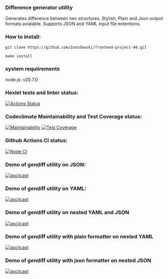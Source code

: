 ### Difference generator utility
Generates difference between two structures. 
Stylish, Plain and Json output formats avialable.
Supports JSON and YAML input file extentions.

### How to install:

`git clone https://github.com/Zvezdowski/frontend-project-46.git`

`make install`

### system requiirements
node.js: v20.7.0

### Hexlet tests and linter status:
[![Actions Status](https://github.com/Zvezdowski/frontend-project-46/actions/workflows/hexlet-check.yml/badge.svg)](https://github.com/Zvezdowski/frontend-project-46/actions)

### Codeclimate Maintainability and Test Coverage status:
[![Maintainability](https://api.codeclimate.com/v1/badges/cfef3796ef2b0b104188/maintainability)](https://codeclimate.com/github/Zvezdowski/frontend-project-46/maintainability)
[![Test Coverage](https://api.codeclimate.com/v1/badges/cfef3796ef2b0b104188/test_coverage)](https://codeclimate.com/github/Zvezdowski/frontend-project-46/test_coverage)

### Github Actions CI status:
[![Node CI](https://github.com/Zvezdowski/frontend-project-46/actions/workflows/nodejs.yml/badge.svg)](https://github.com/Zvezdowski/frontend-project-46/actions)

### Demo of gendiff utility on JSON:
[![asciicast](https://asciinema.org/a/uXIT0dEVVz7qkfoU4u9xnhvf6.svg)](https://asciinema.org/a/uXIT0dEVVz7qkfoU4u9xnhvf6)

### Demo of gendiff utility on YAML:
[![asciicast](https://asciinema.org/a/WjmGgq6BzQI8ZwsGwszxpJbXt.svg)](https://asciinema.org/a/WjmGgq6BzQI8ZwsGwszxpJbXt)

### Demo of gendiff utility on nested YAML and JSON
[![asciicast](https://asciinema.org/a/pzXAUfhcCsuPm0jmK6bW3Xt1M.svg)](https://asciinema.org/a/pzXAUfhcCsuPm0jmK6bW3Xt1M)

### Demo of gendiff utility with plain formatter on nested YAML
[![asciicast](https://asciinema.org/a/e42WJ78OdRlbLTvWjdvYc0jOH.svg)](https://asciinema.org/a/e42WJ78OdRlbLTvWjdvYc0jOH)

### Demo of gendiff utility with json formatter on nested JSON
[![asciicast](https://asciinema.org/a/RemFSrhNlIxYSnQhVjyjXSib8.svg)](https://asciinema.org/a/RemFSrhNlIxYSnQhVjyjXSib8)
